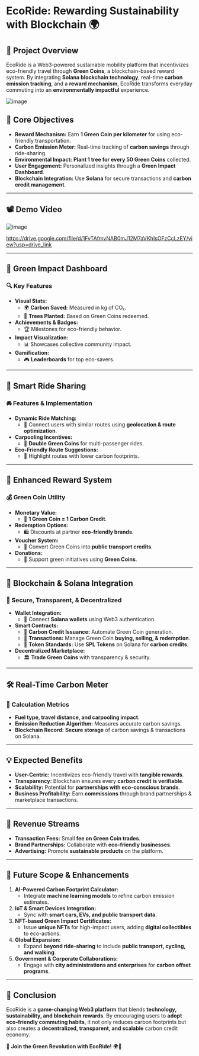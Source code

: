 # EcoRide: Rewarding Sustainability with Blockchain 🌍

## 🚀 Project Overview
EcoRide is a Web3-powered sustainable mobility platform that incentivizes eco-friendly travel through **Green Coins**, a blockchain-based reward system. By integrating **Solana blockchain technology**, real-time **carbon emission tracking**, and a **reward mechanism**, EcoRide transforms everyday commuting into an **environmentally impactful** experience.

![image](https://github.com/user-attachments/assets/35dfe0ea-93e5-444a-bbd0-c98c8b612a6a)

## 🎯 Core Objectives
- **Reward Mechanism:** Earn **1 Green Coin per kilometer** for using eco-friendly transportation.
- **Carbon Emission Meter:** Real-time tracking of **carbon savings** through ride-sharing.
- **Environmental Impact:** **Plant 1 tree for every 50 Green Coins** collected.
- **User Engagement:** Personalized insights through a **Green Impact Dashboard**.
- **Blockchain Integration:** Use **Solana** for secure transactions and **carbon credit management**.

---

## 📽️ Demo Video


![image](https://github.com/user-attachments/assets/3ebe39d5-c880-4df3-b81d-e7dfcf75d2be)

https://drive.google.com/file/d/1FvTAfmvNAB0mJ12M7aVKhIsOFzCcLzEY/view?usp=drive_link

---

## 🌳 Green Impact Dashboard
### 🔍 Key Features
- **Visual Stats:**
  - 🌍 **Carbon Saved:** Measured in kg of CO₂.
  - 🌳 **Trees Planted:** Based on Green Coins redeemed.
- **Achievements & Badges:**
  - 🏆 Milestones for eco-friendly behavior.
- **Impact Visualization:**
  - 📊 Showcases collective community impact.
- **Gamification:**
  - 🎮 **Leaderboards** for top eco-savers.

---

## 🚗 Smart Ride Sharing
### 🚘 Features & Implementation
- **Dynamic Ride Matching:**
  - 🔄 Connect users with similar routes using **geolocation & route optimization**.
- **Carpooling Incentives:**
  - 🎁 **Double Green Coins** for multi-passenger rides.
- **Eco-Friendly Route Suggestions:**
  - 🌿 Highlight routes with lower carbon footprints.

---

## 💚 Enhanced Reward System
### 💰 Green Coin Utility
- **Monetary Value:**
  - 💸 **1 Green Coin = 1 Carbon Credit**.
- **Redemption Options:**
  - 🛍️ Discounts at partner **eco-friendly brands**.
- **Voucher System:**
  - 🎫 Convert Green Coins into **public transport credits**.
- **Donations:**
  - 🌱 Support green initiatives using **Green Coins**.

---

## 🔗 Blockchain & Solana Integration
### 🏦 Secure, Transparent, & Decentralized
- **Wallet Integration:**
  - 🔑 Connect **Solana wallets** using Web3 authentication.
- **Smart Contracts:**
  - 📜 **Carbon Credit Issuance:** Automate Green Coin generation.
  - 🔄 **Transactions:** Manage Green Coin **buying, selling, & redemption**.
  - 🔗 **Token Standards:** Use **SPL Tokens** on Solana for **carbon credits**.
- **Decentralized Marketplace:**
  - 🏛️ **Trade Green Coins** with transparency & security.

---

## 🛠️ Real-Time Carbon Meter
### 📏 Calculation Metrics
- **Fuel type, travel distance, and carpooling impact.**
- **Emission Reduction Algorithm:** Measures accurate carbon savings.
- **Blockchain Record:** **Secure storage** of carbon savings & transactions on Solana.

---

## 💡 Expected Benefits
- **User-Centric:** Incentivizes eco-friendly travel with **tangible rewards**.
- **Transparency:** Blockchain ensures every **carbon credit is verifiable**.
- **Scalability:** Potential for **partnerships with eco-conscious brands**.
- **Business Profitability:** Earn **commissions** through brand partnerships & marketplace transactions.

---

## 💼 Revenue Streams
- **Transaction Fees:** Small **fee on Green Coin trades**.
- **Brand Partnerships:** Collaborate with **eco-friendly businesses**.
- **Advertising:** Promote **sustainable products** on the platform.

---

## 🚀 Future Scope & Enhancements
1. **AI-Powered Carbon Footprint Calculator:**
   - Integrate **machine learning models** to refine carbon emission estimates.
2. **IoT & Smart Devices Integration:**
   - Sync with **smart cars, EVs, and public transport data**.
3. **NFT-based Green Impact Certificates:**
   - Issue **unique NFTs** for high-impact users, adding **digital collectibles** to eco-actions.
4. **Global Expansion:**
   - Expand **beyond ride-sharing** to include **public transport, cycling, and walking**.
5. **Government & Corporate Collaborations:**
   - Engage with **city administrations and enterprises** for **carbon offset programs**.

---

## 📌 Conclusion
EcoRide is a **game-changing Web3 platform** that blends **technology, sustainability, and blockchain rewards**. By encouraging users to **adopt eco-friendly commuting habits**, it not only reduces carbon footprints but also creates a **decentralized, transparent, and scalable** carbon credit economy.

🌱 **Join the Green Revolution with EcoRide!** 🌍🚀

